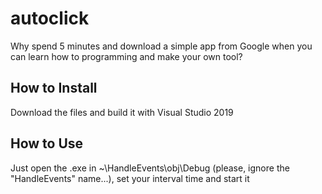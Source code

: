 # autoclick
Why spend 5 minutes and download a simple app from Google when you can learn how to programming and make your own tool?

## How to Install ##

Download the files and build it with Visual Studio 2019

## How to Use ##

Just open the .exe in ~\HandleEvents\obj\Debug (please, ignore the "HandleEvents" name...), set your interval time and start it
